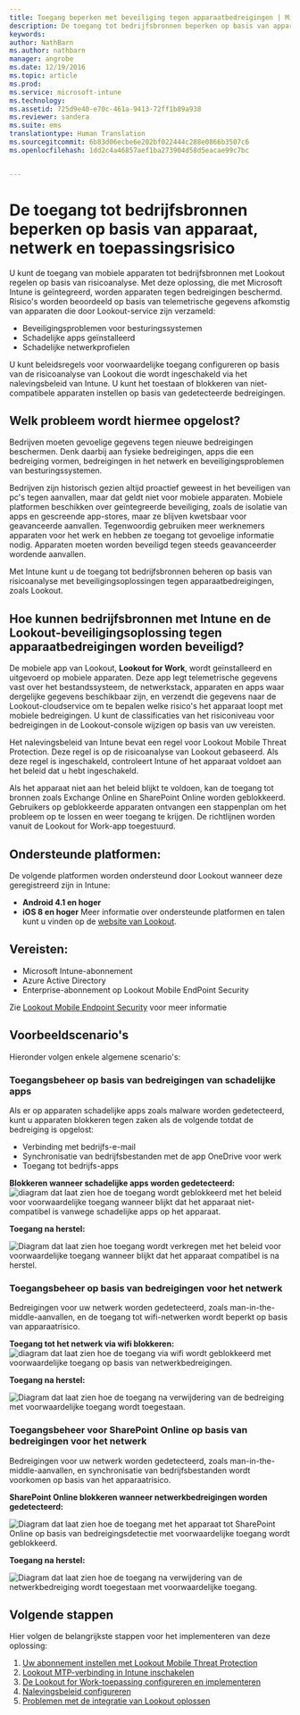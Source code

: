 ```yaml
---
title: Toegang beperken met beveiliging tegen apparaatbedreigingen | Microsoft Docs
description: De toegang tot bedrijfsbronnen beperken op basis van apparaat, netwerk en toepassingsrisico.
keywords: 
author: NathBarn
ms.author: nathbarn
manager: angrobe
ms.date: 12/19/2016
ms.topic: article
ms.prod: 
ms.service: microsoft-intune
ms.technology: 
ms.assetid: 725d9e40-e70c-461a-9413-72ff1b89a938
ms.reviewer: sandera
ms.suite: ems
translationtype: Human Translation
ms.sourcegitcommit: 6b83d06ecbe6e202bf022444c288e0866b3507c6
ms.openlocfilehash: 1dd2c4a46857aef1ba273904d58d5eacae99c7bc


---
```


# <a name="restrict-access-to-company-resource-based-on-device-network-and-application-risk"></a>De toegang tot bedrijfsbronnen beperken op basis van apparaat, netwerk en toepassingsrisico
U kunt de toegang van mobiele apparaten tot bedrijfsbronnen met Lookout regelen op basis van risicoanalyse. Met deze oplossing, die met Microsoft Intune is geïntegreerd, worden apparaten tegen bedreigingen beschermd. Risico's worden beoordeeld op basis van telemetrische gegevens afkomstig van apparaten die door Lookout-service zijn verzameld:
- Beveiligingsproblemen voor besturingssystemen
- Schadelijke apps geïnstalleerd
- Schadelijke netwerkprofielen

U kunt beleidsregels voor voorwaardelijke toegang configureren op basis van de risicoanalyse van Lookout die wordt ingeschakeld via het nalevingsbeleid van Intune. U kunt het toestaan of blokkeren van niet-compatibele apparaten instellen op basis van gedetecteerde bedreigingen.  

## <a name="what-problem-does-this-solve"></a>Welk probleem wordt hiermee opgelost?
Bedrijven moeten gevoelige gegevens tegen nieuwe bedreigingen beschermen. Denk daarbij aan fysieke bedreigingen, apps die een bedreiging vormen, bedreigingen in het netwerk en beveiligingsproblemen van besturingssystemen.

Bedrijven zijn historisch gezien altijd proactief geweest in het beveiligen van pc's tegen aanvallen, maar dat geldt niet voor mobiele apparaten. Mobiele platformen beschikken over geïntegreerde beveiliging, zoals de isolatie van apps en gescreende app-stores, maar ze blijven kwetsbaar voor geavanceerde aanvallen. Tegenwoordig gebruiken meer werknemers apparaten voor het werk en hebben ze toegang tot gevoelige informatie nodig. Apparaten moeten worden beveiligd tegen steeds geavanceerder wordende aanvallen.

Met Intune kunt u de toegang tot bedrijfsbronnen beheren op basis van risicoanalyse met beveiligingsoplossingen tegen apparaatbedreigingen, zoals Lookout.

## <a name="how-do-intune-and-lookout-device-threat-protection-help-protect-company-resources"></a>Hoe kunnen bedrijfsbronnen met Intune en de Lookout-beveiligingsoplossing tegen apparaatbedreigingen worden beveiligd?
De mobiele app van Lookout, **Lookout for Work**, wordt geïnstalleerd en uitgevoerd op mobiele apparaten. Deze app legt telemetrische gegevens vast over het bestandssysteem, de netwerkstack, apparaten en apps waar dergelijke gegevens beschikbaar zijn, en verzendt die gegevens naar de Lookout-cloudservice om te bepalen welke risico's het apparaat loopt met mobiele bedreigingen. U kunt de classificaties van het risiconiveau voor bedreigingen in de Lookout-console wijzigen op basis van uw vereisten.  

Het nalevingsbeleid van Intune bevat een regel voor Lookout Mobile Threat Protection. Deze regel is op de risicoanalyse van Lookout gebaseerd. Als deze regel is ingeschakeld, controleert Intune of het apparaat voldoet aan het beleid dat u hebt ingeschakeld.

Als het apparaat niet aan het beleid blijkt te voldoen, kan de toegang tot bronnen zoals Exchange Online en SharePoint Online worden geblokkeerd. Gebruikers op geblokkeerde apparaten ontvangen een stappenplan om het probleem op te lossen en weer toegang te krijgen. De richtlijnen worden vanuit de Lookout for Work-app toegestuurd.

## <a name="supported-platforms"></a>Ondersteunde platformen:
De volgende platformen worden ondersteund door Lookout wanneer deze geregistreerd zijn in Intune:
* **Android 4.1 en hoger**
* **iOS 8 en hoger** Meer informatie over ondersteunde platformen en talen kunt u vinden op de [website van Lookout](https://personal.support.lookout.com/hc/en-us/articles/114094140253).

## <a name="prerequisites"></a>Vereisten:
* Microsoft Intune-abonnement
* Azure Active Directory
* Enterprise-abonnement op Lookout Mobile EndPoint Security  

Zie [Lookout Mobile Endpoint Security](https://www.lookout.com/products/mobile-endpoint-security) voor meer informatie

## <a name="sample-scenarios"></a>Voorbeeldscenario's
Hieronder volgen enkele algemene scenario's:

### <a name="control-access-based-on-threats-from-malicious-apps"></a>Toegangsbeheer op basis van bedreigingen van schadelijke apps
Als er op apparaten schadelijke apps zoals malware worden gedetecteerd, kunt u apparaten blokkeren tegen zaken als de volgende totdat de bedreiging is opgelost:
* Verbinding met bedrijfs-e-mail
* Synchronisatie van bedrijfsbestanden met de app OneDrive voor werk
* Toegang tot bedrijfs-apps

**Blokkeren wanneer schadelijke apps worden gedetecteerd:**
![diagram dat laat zien hoe de toegang wordt geblokkeerd met het beleid voor voorwaardelijke toegang wanneer blijkt dat het apparaat niet-compatibel is vanwege schadelijke apps op het apparaat.](../media/mtp/malicious-apps-blocked.png)

**Toegang na herstel:**

![Diagram dat laat zien hoe toegang wordt verkregen met het beleid voor voorwaardelijke toegang wanneer blijkt dat het apparaat compatibel is na herstel.](../media/mtp/malicious-apps-unblocked.png)

### <a name="control-access-based-on-threat-to-network"></a>Toegangsbeheer op basis van bedreigingen voor het netwerk
Bedreigingen voor uw netwerk worden gedetecteerd, zoals man-in-the-middle-aanvallen, en de toegang tot wifi-netwerken wordt beperkt op basis van apparaatrisico.

**Toegang tot het netwerk via wifi blokkeren:**
![diagram dat laat zien hoe de toegang via wifi wordt geblokkeerd met voorwaardelijke toegang op basis van netwerkbedreigingen.](../media/mtp/network-wifi-blocked.png)

**Toegang na herstel:**

![Diagram dat laat zien hoe de toegang na verwijdering van de bedreiging met voorwaardelijke toegang wordt toegestaan.](../media/mtp/network-wifi-unblocked.png)
### <a name="control-access-to-sharepoint-online-based-on-threat-to-network"></a>Toegangsbeheer voor SharePoint Online op basis van bedreigingen voor het netwerk

Bedreigingen voor uw netwerk worden gedetecteerd, zoals man-in-the-middle-aanvallen, en synchronisatie van bedrijfsbestanden wordt voorkomen op basis van het apparaatrisico.

**SharePoint Online blokkeren wanneer netwerkbedreigingen worden gedetecteerd:**

![Diagram dat laat zien hoe de toegang met het apparaat tot SharePoint Online op basis van bedreigingsdetectie met voorwaardelijke toegang wordt geblokkeerd.](../media/mtp/network-spo-blocked.png)


**Toegang na herstel:**

![Diagram dat laat zien hoe de toegang na verwijdering van de netwerkbedreiging wordt toegestaan met voorwaardelijke toegang.](../media/mtp/network-spo-unblocked.png)

## <a name="next-steps"></a>Volgende stappen
Hier volgen de belangrijkste stappen voor het implementeren van deze oplossing:
1.  [Uw abonnement instellen met Lookout Mobile Threat Protection](set-up-your-subscription-with-lookout-mtp.md)
2.  [Lookout MTP-verbinding in Intune inschakelen](enable-lookout-mtp-connection-in-intune.md)
3.  [De Lookout for Work-toepassing configureren en implementeren](configure-and-deploy-lookout-for-work-apps.md)
4.  [Nalevingsbeleid configureren](enable-device-threat-protection-rule-in-compliance-policy.md)
5.  [Problemen met de integratie van Lookout oplossen](http://docs.microsoft.com/en-us/intune/troubleshoot/troubleshooting-lookout-integration)



<!--HONumber=Dec16_HO4-->


